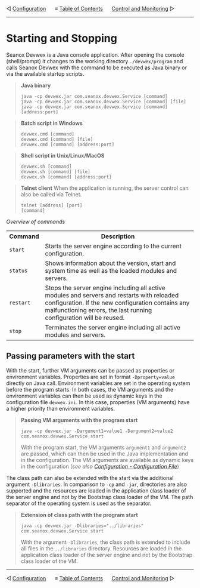 &#9665; [Configuration](configuration.md)
&nbsp;&nbsp;&nbsp;&nbsp; &#8801; [Table of Contents](README.md)
&nbsp;&nbsp;&nbsp;&nbsp; [Control and Monitoring](control-and-monitoring.md) &#9655;
- - -

# Starting and Stopping
Seanox Devwex is a Java console application. After opening the console
(shell/prompt) it changes to the working directory `./devwex/program` and calls
Seanox Devwex with the command to be executed as Java binary or via the
available startup scripts.

> __Java binary__
> ```
> java -cp devwex.jar com.seanox.devwex.Service [command]
> java -cp devwex.jar com.seanox.devwex.Service [command] [file]
> java -cp devwex.jar com.seanox.devwex.Service [command] [address:port] 
> ```

> __Batch script in Windows__
> ```
> devwex.cmd [command]
> devwex.cmd [command] [file]
> devwex.cmd [command] [address:port]
> ```

> __Shell script in Unix/Linux/MacOS__
> ```
> devwex.sh [command]
> devwex.sh [command] [file]
> devwex.sh [command] [address:port] 
> ```

> __Telnet client__
> When the application is running, the server control can also be called via
> Telnet. 
> ```
> telnet [address] [port]
> [command]
> ```

_Overview of commands_
<table>
  <tr>
    <th>Command</th>
    <th>Description</th>
  </tr>
  <tr>
    <td><code>start</code></td>
    <td>
      Starts the server engine according to the current configuration.
    </td>
  </tr>
  <tr>
    <td><code>status</code></td>
    <td>
      Shows information about the version, start and system time as well as the
      loaded modules and servers.
    </td>
  </tr>
  <tr>
    <td><code>restart</code></td>
    <td>
      Stops the server engine including all active modules and servers and
      restarts with reloaded configuration. If the new configuration contains
      any malfunctioning errors, the last running configuration will be reused.
    </td>
  </tr>
  <tr>
    <td><code>stop</code></td>
    <td>
      Terminates the server engine including all active modules and servers.
    </td>
  </tr>
</table>


## Passing parameters with the start
With the start, further VM arguments can be passed as properties or environment
variables. Properties are set in format `-Dproperty=value` directly on Java
call. Environment variables are set in the operating system before the program
starts. In both cases, the VM arguments and the environment variables can then
be used as dynamic keys in the configuration file `devwex.ini`. In this case,
properties (VM arguments) have a higher priority than environment variables.
        
> __Passing VM arguments with the program start__
> ```
> java -cp devwex.jar -Dargument1=value1 -Dargument2=value2 com.seanox.devwex.Service start
> ```
> With the program start, the VM arguments `argument1` and `argument2` are
> passed, which can then be used in the Java implementation and in the
> configuration. The VM arguments are available as dynamic keys in the
> configuration (_see also [Configuration - Configuration File](
>     configuration.md#configuration-file)_)
          
The class path can also be extended with the start via the additional argument
`-Dlibraries`. In comparison to `-cp` and `-jar`, directories are also supported
and the resources are loaded in the application class loader of the server
engine and not by the Bootstrap class loader of the VM. The path separator of
the operating system is used as the separator.

> __Extension of class path with the program start__
> ```
> java -cp devwex.jar -Dlibraries="../libraries" com.seanox.devwex.Service start
> ```
> With the argument `-Dlibraries`, the class path is extended to include all
> files in the `../libraries` directory. Resources are loaded in the application
> class loader of the server engine and not by the Bootstrap class loader of the
> VM.



- - -
&#9665; [Configuration](configuration.md)
&nbsp;&nbsp;&nbsp;&nbsp; &#8801; [Table of Contents](README.md)
&nbsp;&nbsp;&nbsp;&nbsp; [Control and Monitoring](control-and-monitoring.md) &#9655;
